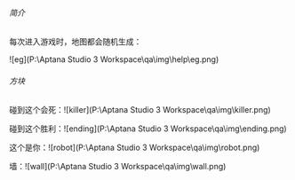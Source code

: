 ###### 简介

每次进入游戏时，地图都会随机生成：

![eg](P:\Aptana Studio 3 Workspace\qa\img\help\eg.png)

###### 方块

碰到这个会死：![killer](P:\Aptana Studio 3 Workspace\qa\img\killer.png)

碰到这个胜利：![ending](P:\Aptana Studio 3 Workspace\qa\img\ending.png)

这个是你：![robot](P:\Aptana Studio 3 Workspace\qa\img\robot.png)

墙：![wall](P:\Aptana Studio 3 Workspace\qa\img\wall.png)